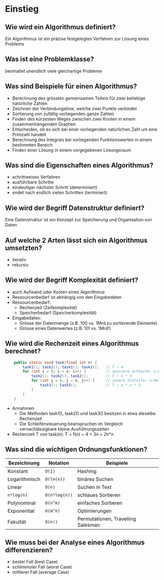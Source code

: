 # Einstieg

## Wie wird ein Algorithmus definiert?
Ein Algorithmus ist ein präzise festgelegtes Verfahren zur Lösung eines Problems

## Was ist eine Problemklasse?
beinhaltet unendlich viele gleichartige Probleme

## Was sind Beispiele für einen Algorithmus?
* Berechnung des grössten gemeinsamen Teilers für zwei beliebige natürliche Zahlen
* Zeichnen der Verbindungslinie, welche zwei Punkte verbindet
* Sortierung von zufällig vorliegenden ganze Zahlen
* Finden des kürzesten Weges zwischen zwei Knoten in einem zusammenhängenden Graphen
* Entscheiden, ob es sich bei einer vorliegenden natürlichen Zahl um eine Primzahl handelt
* Berechnung des Integrals bei vorliegenden Funktionswerten in einem bestimmten Bereich
* Finden einer Lösung in einem vorgegebenen Lösungsraum

## Was sind die Eigenschaften eines Algorithmus?
* schrittweises Verfahren
* ausführbare Schritte
* eindeutiger nächster Schritt (determiniert)
* endet nach endlich vielen Schritten (terminiert)

## Wie wird der Begriff Datenstruktur definiert?
Eine Datenstruktur ist ein Konzept zur Speicherung und Organisation von Daten

## Auf welche 2 Arten lässt sich ein Algorithmus umsetzten?
* iterativ
* rekursiv

## Wie wird der Begriff Komplexität definiert?
* auch Aufwand oder Kosten eines Algorithmus
* Ressourcenbedarf ist abhängig von den Eingabedaten
* Ressourcenbedarf:
    * Rechenzeit (Zeitkomplexität)
    * Speicherbedarf (Speicherkomplexität)
* Eingabedaten:
    * Grösse der Datenmenge (z.B. 100 vs. 1Mrd zu sortierende Elemente)
    * Grösse eines Datenwertes (z.B. 10! vs. 1Mrd!)

## Wie wird die Rechenzeit eines Algorithmus berechnet?
```java
    public static void task(final int n) {
        task1(); task1(); task1(); task1();   // T ~ 4
        for (int i = 0; i < n; i++) {         // aeussere Schleife: n-Mal
            task2(); task2(); task2();        // T ~ n * 3
            for (int j = 0; j < n; j++) {     // innere Schleife: n-Mal
                task3(); task3();             // T ~ n * n * 2
            }
        }
    }
```

* Annahmen
    * Die Methoden task1(), task2() und task3() besitzen in etwa dieselbe Rechenzeit
    * Die Schleifensteuerung beanspruchen im Vergleich vernachlässigbare kleine Ausführungszeiten
* Rechenzeit T von task(n): T = f(n) ~ 4 + 3*n + 2*n*n

## Was sind die wichtigen Ordnungsfunktionen?
| Bezeichnung   | Notation      | Beispiele                          |
|---------------|---------------|------------------------------------|
| Konstant      | `O(1)`        | Hashing                            |
| Logarithmisch | `O(ln(n))`    | binäres Suchen                     |
| Linear        | `O(n)`        | Suchen in Text                     |
| `n*log(n)`    | `O(n*log(n))` | schlaues Sortieren                 |
| Polynominal   | `O(n^m)`      | einfaches Sortieren                |
| Exponential   | `O(m^n)`      | Optimierungen                      |
| Fakultät      | `O(n!)`       | Permutationen, Travelling Salesman |

## Wie muss bei der Analyse eines Algorithmus differenzieren?
* bester Fall (best Case)
* schlimmster Fall (worst Case)
* mittlerer Fall (average Case)

